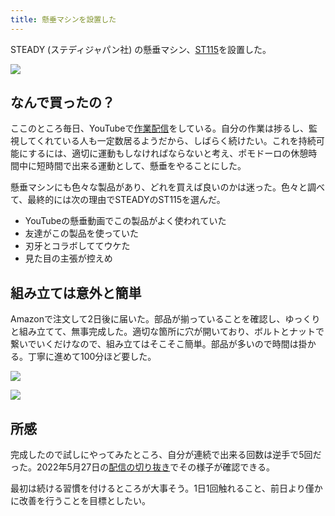 ```yaml
---
title: 懸垂マシンを設置した
---
```

STEADY (ステディジャパン社) の懸垂マシン、[ST115](https://www.amazon.co.jp/dp/B09K3QQBKH)を設置した。

![](https://lh6.googleusercontent.com/_d2-6DKPo7eOx1pFN6_b37nvvcn-gTLt3YgtnXuYKQc-zRA7uhPnOplJrmyT9QLm8xUEwiwfEk9pKmSo2tTap1DoGE7Jct-rbu8Y2iEII1W7hk6DDHCcpOXyyzEk5n3GChIob5Fcf5475YZcaeC6F6xMkR7iKupChLfK9sMOVl7HW1P8yBbUafFq)

なんで買ったの？
--------

ここのところ毎日、YouTubeで[作業配信](https://www.youtube.com/c/r7kamura)をしている。自分の作業は捗るし、監視してくれている人も一定数居るようだから、しばらく続けたい。これを持続可能にするには、適切に運動もしなければならないと考え、ポモドーロの休憩時間中に短時間で出来る運動として、懸垂をやることにした。

懸垂マシンにも色々な製品があり、どれを買えば良いのかは迷った。色々と調べて、最終的には次の理由でSTEADYのST115を選んだ。

*   YouTubeの懸垂動画でこの製品がよく使われていた
*   友達がこの製品を使っていた
*   刃牙とコラボしててウケた
*   見た目の主張が控えめ

組み立ては意外と簡単
----------

Amazonで注文して2日後に届いた。部品が揃っていることを確認し、ゆっくりと組み立てて、無事完成した。適切な箇所に穴が開いており、ボルトとナットで繋いでいくだけなので、組み立てはそこそこ簡単。部品が多いので時間は掛かる。丁寧に進めて100分ほど要した。

![](https://lh4.googleusercontent.com/kkJsEgSu8iFkqYkLToPi1FbAudLO2OlVLI3gTDbcDAkHGHTTTjri3aWq5IE1wfA27ghdfjArxEKhCIiF2S8gHlLtqW9E3fLLJY7dvU95iFelf7z61toLXdv-5ycr6bCAuzZkn5cru0Tntp6-hwM37wkeH6ZF8ZVPZr2FVOTZqp1xHCNKaHj3mHOz)

![](https://lh3.googleusercontent.com/FMApADPJb0vV5ZAzq8hEZPp1ajCdo7GvCiXKAsrOAzsAYeBWzwVOy7h4rtEF2s1CSskX1PVrceGlMQJV-dEXn0nULMnN7umvBBlOuBM25MKGxLrn7uCUEUdLw0n3qVEmK1wosTIPGUenu-Zg3a13QtOSlEUStIqiwgO8woN1Sfn1jsPBvP_y0x7d)

所感
--

完成したので試しにやってみたところ、自分が連続で出来る回数は逆手で5回だった。2022年5月27日の[配信の切り抜き](https://www.youtube.com/clip/Ugkxy2NXpdlfZF0kT9s-MoCOrbB1wpWEryK9)でその様子が確認できる。

最初は続ける習慣を付けるところが大事そう。1日1回触れること、前日より僅かに改善を行うことを目標としたい。
